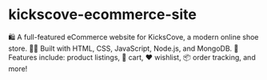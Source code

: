 # kickscove-ecommerce-site
🛍️ A full-featured eCommerce website for KicksCove, a modern online shoe store. 🧑‍💻 Built with HTML, CSS, JavaScript, Node.js, and MongoDB. 🥿 Features include: product listings, 🛒 cart, ❤️ wishlist, 📦 order tracking, and more!

